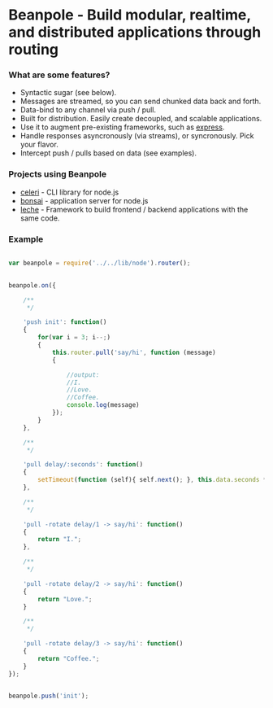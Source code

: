 Beanpole - Build modular, realtime, and distributed applications through routing
================================================================================

### What are some features?
	
- Syntactic sugar (see below). 
- Messages are streamed, so you can send chunked data back and forth.
- Data-bind to any channel via push / pull.
- Built for distribution. Easily create decoupled, and scalable applications.
- Use it to augment pre-existing frameworks, such as [express](https://github.com/visionmedia/express).
- Handle responses asyncronously (via streams), or syncronously. Pick your flavor.
- Intercept push / pulls based on data (see examples).


### Projects using Beanpole

- [celeri](https://github.com/spiceapps/celeri) - CLI library for node.js
- [bonsai](https://github.com/spiceapps/bonsai) - application server for node.js
- [leche](https://github.com/spiceapps/leche) - Framework to build frontend / backend applications with the same code.



### Example

```javascript

var beanpole = require('../../lib/node').router();
	

beanpole.on({

	/**
	 */

	'push init': function()
	{
		for(var i = 3; i--;)
		{
			this.router.pull('say/hi', function (message)
			{

				//output:
				//I.
				//Love.
				//Coffee.
				console.log(message)
			});	
		}	
	},

	/**
	 */

	'pull delay/:seconds': function()
	{
		setTimeout(function (self){ self.next(); }, this.data.seconds * 1000, this);
	},

	/**
	 */

	'pull -rotate delay/1 -> say/hi': function()
	{
		return "I.";
	},

	/**
	 */

	'pull -rotate delay/2 -> say/hi': function()
	{
		return "Love.";
	}

	/**
	 */

	'pull -rotate delay/3 -> say/hi': function()
	{
		return "Coffee.";
	}
});


beanpole.push('init');

```
